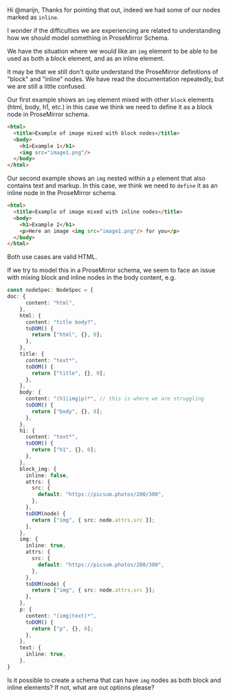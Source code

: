Hi @marijn, Thanks for pointing that out, indeed we had some of our nodes marked as `inline`.

I wonder if the difficulties we are experiencing are related to understanding how we should model something in ProseMirror Schema.

We have the situation where we would like an `img` element to be able to be used as both a block element, and as an inline element.

It may be that we still don't quite understand the ProseMirror definitions of "block" and "inline" nodes. We have read the documentation repeatedly, but we are still a little confused.


Our first example shows an `img` element mixed with other `block` elements (html, body, h1, etc.) in this case we think we need to define it as a block node in ProseMirror schema.

```html
<html>
  <title>Example of image mixed with block nodes</title>
  <body>
    <h1>Example 1</h1>
    <img src="image1.png"/>
  </body>
</html>
```

Our second example shows an `img` nested within a `p` element that also contains text and markup. In this case, we think we need to `define` it as an inline node in the ProseMirror schema.
```html
<html>
  <title>Example of image mixed with inline nodes</title>
  <body>
    <h1>Example 2</h1>
    <p>Here an image <img src="image1.png"/> for you</p>
  </body>
</html>
```

Both use cases are valid HTML.

If we try to model this in a ProseMirror schema, we seem to face an issue with mixing block and inline nodes in the body content, e.g.

```ts
const nodeSpec: NodeSpec = {
doc: {
      content: "html",
    },
    html: {
      content: "title body?",
      toDOM() {
        return ["html", {}, 0];
      },
    },
    title: {
      content: "text*",
      toDOM() {
        return ["title", {}, 0];
      },
    },
    body: {
      content: "(h1|img|p)*", // this is where we are struggling
      toDOM() {
        return ["body", {}, 0];
      },
    },
    h1: {
      content: "text*",
      toDOM() {
        return ["h1", {}, 0];
      },
    },
    block_img: {
      inline: false,
      attrs: {
        src: {
          default: "https://picsum.photos/200/300",
        },
      },
      toDOM(node) {
        return ["img", { src: node.attrs.src }];
      },
    },
    img: {
      inline: true,
      attrs: {
        src: {
          default: "https://picsum.photos/200/300",
        },
      },
      toDOM(node) {
        return ["img", { src: node.attrs.src }];
      },
    },
    p: {
      content: "(img|text)*",
      toDOM() {
        return ["p", {}, 0];
      },
    },
    text: {
      inline: true,
    },
}
```

Is it possible to create a schema that can have `img` nodes as both block and inline elements? If not, what are out options please?